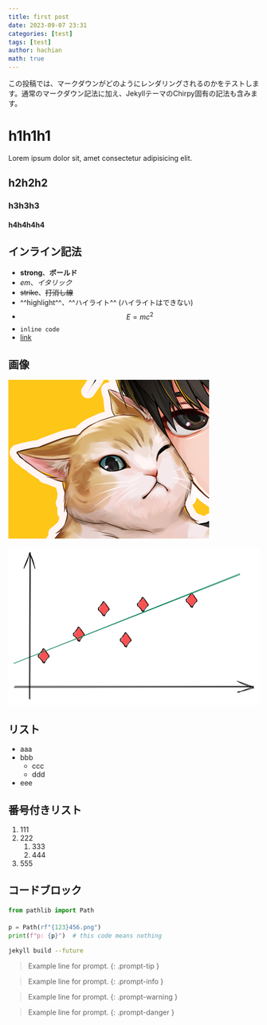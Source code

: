 ```yaml
---
title: first post
date: 2023-09-07 23:31
categories: [test]
tags: [test]
author: hachian
math: true
---
```


この投稿では、マークダウンがどのようにレンダリングされるのかをテストします。通常のマークダウン記法に加え、JekyllテーマのChirpy固有の記法も含みます。

# h1h1h1

Lorem ipsum dolor sit, amet consectetur adipisicing elit.

## h2h2h2

### h3h3h3

#### h4h4h4h4

## インライン記法

- **strong**、**ボールド**
- *em*、*イタリック*
- ~~strike~~、~~打消し線~~
- ^^highlight^^、^^ハイライト^^ (ハイライトはできない)
- $$E = mc^2$$
- `inline code`
- [link](https://github.com/hachian/chirpy-blog)

## 画像

![Alt text](/assets/img/2023-09-07-first-post/image-1.png)

![Alt text](/assets/img/2023-09-07-first-post/draw.svg)

## リスト

- aaa
- bbb
    - ccc
    - ddd
- eee

## 番号付きリスト

1. 111
1. 222
    1. 333
    1. 444
1. 555

## コードブロック

```python
from pathlib import Path

p = Path(rf"{123}456.png")
print(f"p: {p}")  # this code means nothing
```

```bash
jekyll build --future
```

> Example line for prompt.
{: .prompt-tip }

> Example line for prompt.
{: .prompt-info }

> Example line for prompt.
{: .prompt-warning }

> Example line for prompt.
{: .prompt-danger }
